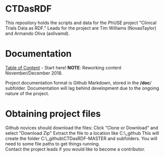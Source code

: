 # CTDasRDF
This repository holds the scripts and data for the PhUSE project "Clinical Trials Data as RDF." Leads for the project are Tim Williams (NovasTaylor) and Armando Oliva (aolivamd).

# Documentation
[Table of Content](doc/TableOfContent.md) - Start here!  **NOTE**: Reworking content November/December 2018. 

Project documentation format is Github Markdown, stored in the **/doc**/ subfolder. Documentation will lag behind development due to the ongoing nature of the project.

# Obtaining project files
Github novices should download the files: 
Click "Clone or Download" and select "Download Zip"
Extract the file to a location like  C:\\_github
This will create the folder C:\\_github\\CTDasRDF-MASTER and subfolders. You will need to some file paths to get things running.   
Contact the project leads if you would like to become a contributor.

